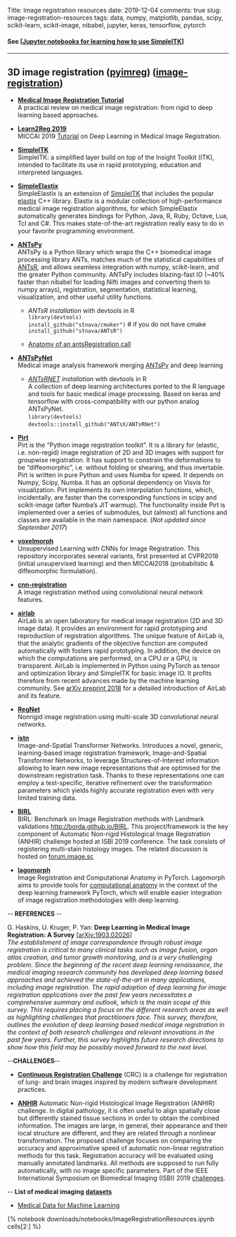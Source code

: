 Title: Image registration resources <small></small>
date: 2019-12-04
comments: true
slug: image-registration-resources
tags: data, numpy, matplotlib, pandas, scipy, scikit-learn, scikit-image, nibabel, jupyter, keras, tensorflow, pytorch


#### See  [[Jupyter notebooks for learning how to use SimpleITK](https://github.com/InsightSoftwareConsortium/SimpleITK-Notebooks)]

-----------------------------------------------

## 3D image registration  ([pyimreg](http://pyimreg.github.io)) ([image-registration](https://github.com/topics/image-registration))


- [**Medical Image Registration Tutorial**](https://github.com/natandrade/Tutorial-Medical-Image-Registration)<br>
A practical review on medical image registration: from rigid to deep learning based approaches.

- [**Learn2Reg 2019**](https://github.com/learn2reg/tutorials2019)<br>
MICCAI 2019 [Tutorial](https://learn2reg.github.io) on Deep Learning in Medical Image Registration.

- [**SimpleITK**](https://github.com/SimpleITK)<br>
SimpleITK: a simplified layer build on top of the Insight Toolkit (ITK), intended to facilitate its use in rapid prototyping, education and interpreted languages.

- [**SimpleElastix**](https://simpleelastix.github.io)<br>
SimpleElastix is an extension of [SimpleITK](http://www.simpleitk.org) that includes the popular [elastix](http://elastix.isi.uu.nl) C++ library. Elastix is a modular collection of high-performance medical image registration algorithms, for which SimpleElastix automatically generates bindings for Python, Java, R, Ruby, Octave, Lua, Tcl and C#. This makes state-of-the-art registration really easy to do in your favorite programming environment.

- [**ANTsPy**](https://github.com/ANTsX/ANTsPy)<br>
ANTsPy is a Python library which wraps the C++ biomedical image processing library ANTs, matches much of the statistical capabilities of [ANTsR](https://github.com/ANTsX/ANTsR), and allows seamless integration with numpy, scikit-learn, and the greater Python community. ANTsPy includes blazing-fast IO (~40% faster than nibabel for loading Nifti images and converting them to numpy arrays), registration, segmentation, statistical learning, visualization, and other useful utility functions.

   - *ANTsR installation* with devtools in R<br>
 `library(devtools)`<br>
 `install_github("stnava/cmaker")` # if you do not have cmake<br>
 `install_github("stnava/ANTsR")`

   - [Anatomy of an antsRegistration call](https://github.com/ANTsX/ANTs/wiki/Anatomy-of-an-antsRegistration-call)<br>




- [**ANTsPyNet**](https://github.com/ANTsX/ANTsPyNet)<br>
Medical image analysis framework merging [ANTsPy](https://github.com/ANTsX/ANTsPy) and deep learning

  - *[ANTsRNET](https://github.com/ANTsX/ANTsRNet) installation* with devtools in R<br>
A collection of deep learning architectures ported to the R language and tools for basic medical image processing. Based on keras and tensorflow with cross-compatibility with our python analog ANTsPyNet.<br>
 `library(devtools)`<br>
 `devtools::install_github("ANTsX/ANTsRNet")`

- [**Pirt**](https://pirt.readthedocs.io)<br>
Pirt is the “Python image registration toolkit”. It is a library for (elastic, i.e. non-regid) image registration of 2D and 3D images with support for groupwise registration. It has support to constrain the deformations to be “diffeomorphic”, i.e. without folding or shearing, and thus invertable. Pirt is written in pure Python and uses Numba for speed. It depends on Numpy, Scipy, Numba. It has an optional dependency on Visvis for visualization. Pirt implements its own interpolation functions, which, incidentally, are faster than the corresponding functions in scipy and scikit-image (after Numba’s JIT warmup). The functionality inside Pirt is implemented over a series of submodules, but (almost) all functions and classes are available in the main namespace. (*Not updated since September 2017*)

- [**voxelmorph**](https://github.com/voxelmorph/voxelmorph)<br>
Unsupervised Learning with CNNs for Image Registration. This repository incorporates several variants, first presented at CVPR2018 (initial unsupervised learning) and then MICCAI2018 (probabilistic & diffeomorphic formulation).

- [**cnn-registration**](https://github.com/yzhq97/cnn-registration)<br>
A image registration method using convolutional neural network features.

- [**airlab**](https://github.com/airlab-unibas/airlab)<br>
AirLab is an open laboratory for medical image registration (2D and 3D image data). It provides an environment for rapid prototyping and reproduction of registration algorithms. The unique feature of AirLab is, that the analytic gradients of the objective function are computed automatically with fosters rapid prototyping. In addition, the device on which the computations are performed, on a CPU or a GPU, is transparent. AirLab is implemented in Python using PyTorch as tensor and optimization library and SimpleITK for basic image IO. It profits therefore from recent advances made by the machine learning community.  See [arXiv preprint 2018](https://arxiv.org/abs/1806.09907) for a detailed introduction of AirLab and its feature.

- [**RegNet**](https://github.com/hsokooti/RegNet)<br>
Nonrigid image registration using multi-scale 3D convolutional neural networks.

- [**istn**](https://github.com/biomedia-mira/istn)<br>
Image-and-Spatial Transformer Networks. Introduces a novel, generic, learning-based image registration framework, Image-and-Spatial Transformer Networks, to leverage Structures-of-Interest information allowing to learn new image representations that are optimised for the downstream registration task. Thanks to these representations one can employ a test-specific, iterative refinement over the transformation parameters which yields highly accurate registration even with very limited training data.

- [**BIRL**](https://github.com/Borda/BIRL)<br>
BIRL: Benchmark on Image Registration methods with Landmark validations http://borda.github.io/BIRL. This project/framework is the key component of Automatic Non-rigid Histological Image Registration (ANHIR) challenge hosted at ISBI 2019 conference. The task consists of registering multi-stain histology images. The related discussion is hosted on [forum.image.sc](https://anhir.grand-challenge.org)

- [**lagomorph**](https://github.com/jacobhinkle/lagomorph)<br>
Image Registration and Computational Anatomy in PyTorch. Lagomorph aims to provide tools for [computational anatomy](https://en.wikipedia.org/wiki/Computational_anatomy) in the context of the deep learning framework PyTorch, which will enable easier integration of image registration methodologies with deep learning.


-- **REFERENCES** --

G. Haskins, U. Kruger, P. Yan: **Deep Learning in Medical Image Registration: A Survey** [[arXiv:1903.02026](https://arxiv.org/abs/1903.02026)]<br>
*The establishment of image correspondence through robust image registration is critical to many clinical tasks such as image fusion, organ atlas creation, and tumor growth monitoring, and is a very challenging problem. Since the beginning of the recent deep learning renaissance, the medical imaging research community has developed deep learning based approaches and achieved the state-of-the-art in many applications, including image registration. The rapid adoption of deep learning for image registration applications over the past few years necessitates a comprehensive summary and outlook, which is the main scope of this survey. This requires placing a focus on the different research areas as well as highlighting challenges that practitioners face. This survey, therefore, outlines the evolution of deep learning based medical image registration in the context of both research challenges and relevant innovations in the past few years. Further, this survey highlights future research directions to show how this field may be possibly moved forward to the next level.*

--**CHALLENGES**--

- [**Continuous Registration Challenge**](https://continuousregistration.grand-challenge.org) (CRC) is a challenge for registration of lung- and brain images inspired by modern software development practices.

- [**ANHIR**](https://anhir.grand-challenge.org)  Automatic Non-rigid Histological Image Registration (ANHIR) challenge. In digital pathology, it is often useful to align spatially close but differently stained tissue sections in order to obtain the combined information. The images are large, in general, their appearance and their local structure are different, and they are related through a nonlinear transformation. The proposed challenge focuses on comparing the accuracy and approximative speed of automatic non-linear registration methods for this task. Registration accuracy will be evaluated using manually annotated landmarks. All methods are supposed to run fully automatically, with no image specific parameters. Part of the IEEE International Symposium on Biomedical Imaging (ISBI) 2019 [challenges](https://biomedicalimaging.org/2019/challenges).

-- **List of medical imaging** [**datasets**](https://github.com/adalca/medical-datasets) <br>
  - [Medical Data for Machine Learning](https://github.com/beamandrew/medical-data)


{% notebook downloads/notebooks/ImageRegistrationResources.ipynb cells[2:] %}
